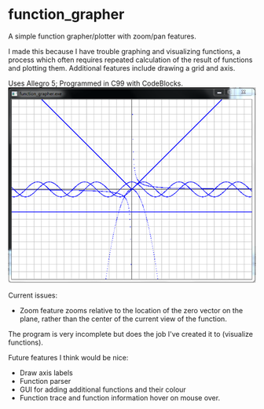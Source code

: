 # function_grapher
A simple function grapher/plotter with zoom/pan features.

I made this because I have trouble graphing and visualizing functions, a process which often requires repeated calculation of the result of functions and plotting them. Additional features include drawing a grid and axis.

Uses Allegro 5; Programmed in C99 with CodeBlocks.
![alt text](preview.png "Graph of abs, sin, cos, -x^2, -3 and 1/x.")

Current issues:
* Zoom feature zooms relative to the location of the zero vector on the plane, rather than the center of the current view of the function.

The program is very incomplete but does the job I've created it to (visualize functions).

Future features I think would be nice:
* Draw axis labels
* Function parser
* GUI for adding additional functions and their colour
* Function trace and function information hover on mouse over.
